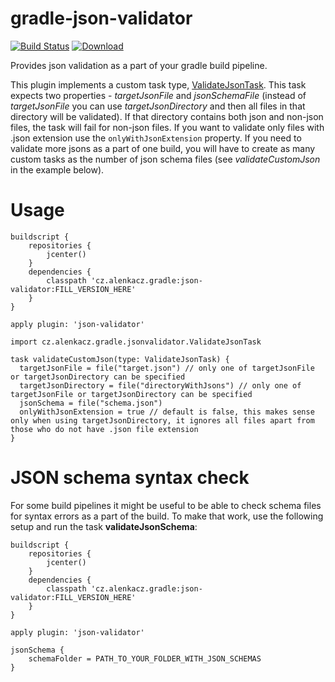 # gradle-json-validator

[![Build Status](https://travis-ci.org/alenkacz/gradle-json-validator.svg)](https://travis-ci.org/alenkacz/gradle-json-validator) [ ![Download](https://api.bintray.com/packages/alenkacz/maven/gradle-json-validator/images/download.svg) ](https://bintray.com/alenkacz/maven/gradle-json-validator/_latestVersion)

Provides json validation as a part of your gradle build pipeline.

This plugin implements a custom task type, [ValidateJsonTask](https://github.com/alenkacz/gradle-json-validator/blob/master/src/main/groovy/cz/alenkacz/gradle/jsonvalidator/ValidateJsonTask.groovy). This task expects two properties - *targetJsonFile* and *jsonSchemaFile* (instead of *targetJsonFile* you can use *targetJsonDirectory* and then all files in that directory will be validated). If that directory contains both json and non-json files, the task will fail for non-json files. If you want to validate only files with .json extension use the `onlyWithJsonExtension` property. If you need to validate more jsons as a part of one build, you will have to create as many custom tasks as the number of json schema files (see *validateCustomJson* in the example below).

Usage
====================

	buildscript {
		repositories {
			jcenter()
		}
		dependencies {
			classpath 'cz.alenkacz.gradle:json-validator:FILL_VERSION_HERE'
		}
	}

	apply plugin: 'json-validator'
	
    import cz.alenkacz.gradle.jsonvalidator.ValidateJsonTask
    
    task validateCustomJson(type: ValidateJsonTask) {
      targetJsonFile = file("target.json") // only one of targetJsonFile or targetJsonDirectory can be specified 
      targetJsonDirectory = file("directoryWithJsons") // only one of targetJsonFile or targetJsonDirectory can be specified
      jsonSchema = file("schema.json")
      onlyWithJsonExtension = true // default is false, this makes sense only when using targetJsonDirectory, it ignores all files apart from those who do not have .json file extension
    }

JSON schema syntax check
====================
For some build pipelines it might be useful to be able to check schema files for syntax errors as a part of the build. To make that work, use the following setup and run the task **validateJsonSchema**:


	buildscript {
		repositories {
			jcenter()
		}
		dependencies {
			classpath 'cz.alenkacz.gradle:json-validator:FILL_VERSION_HERE'
		}
	}

	apply plugin: 'json-validator'
	
    jsonSchema {
        schemaFolder = PATH_TO_YOUR_FOLDER_WITH_JSON_SCHEMAS
    }
